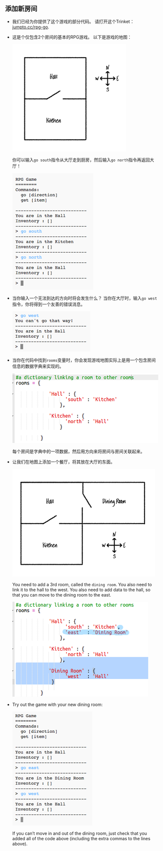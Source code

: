 ## 添加新房间

+ 我们已经为你提供了这个游戏的部分代码。 请打开这个Trinket：<a href="http://jumpto.cc/rpg-go" target="_blank">jumpto.cc/rpg-go</a>.

+ 这是个仅包含2个房间的基本的RPG游戏。 以下是游戏的地图：
    
    ![screenshot](images/rpg-map1.png)
    
    你可以输入`go south`指令从大厅走到厨房，然后输入`go north`指令再返回大厅！
    
    ![screenshot](images/rpg-controls.png)

+ 当你输入一个无法到达的方向时将会发生什么？ 当你在大厅时，输入`go west`指令，你将得到一个友善的错误消息。
    
    ![screenshot](images/rpg-error.png)

+ 当你在代码中找到`rooms`变量时，你会发现游戏地图实际上是用一个包含房间信息的数据字典来实现的。
    
    ![screenshot](images/rpg-rooms.png)
    
    每个房间是字典中的一项数据，然后用方向来将房间与房间关联起来。

+ 让我们在地图上添加一个餐厅，将其放在大厅的东面。
    
    ![screenshot](images/rpg-dining.png)
    
    You need to add a 3rd room, called the `dining room`. You also need to link it to the hall to the west. You also need to add data to the hall, so that you can move to the dining room to the east.
    
    ![screenshot](images/rpg-dining-code.png)

+ Try out the game with your new dining room:
    
    ![screenshot](images/rpg-dining-test.png)
    
    If you can’t move in and out of the dining room, just check that you added all of the code above (including the extra commas to the lines above).